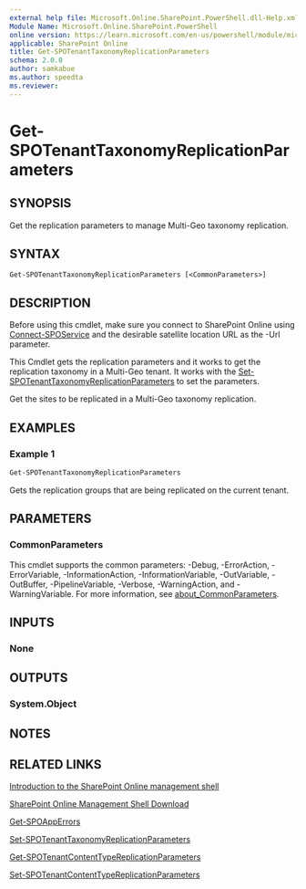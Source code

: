 ```yaml
---
external help file: Microsoft.Online.SharePoint.PowerShell.dll-Help.xml
Module Name: Microsoft.Online.SharePoint.PowerShell
online version: https://learn.microsoft.com/en-us/powershell/module/microsoft.online.sharepoint.powershell/get-spotenanttaxonomyreplicationparameters
applicable: SharePoint Online
title: Get-SPOTenantTaxonomyReplicationParameters
schema: 2.0.0
author: samkabue
ms.author: speedta
ms.reviewer:
---
```


# Get-SPOTenantTaxonomyReplicationParameters

## SYNOPSIS

Get the replication parameters to manage Multi-Geo taxonomy replication.

## SYNTAX

```
Get-SPOTenantTaxonomyReplicationParameters [<CommonParameters>]
```

## DESCRIPTION

Before using this cmdlet, make sure you connect to SharePoint Online using [Connect-SPOService](Connect-SPOService.md) and the desirable satellite location URL as the -Url parameter.

This Cmdlet gets the replication parameters and it works to get the replication taxonomy in a Multi-Geo tenant.
It works with the [Set-SPOTenantTaxonomyReplicationParameters](Set-SPOTenantTaxonomyReplicationParameters.md) to set the parameters.

Get the sites to be replicated in a Multi-Geo taxonomy replication.

## EXAMPLES

### Example 1

```powershell
Get-SPOTenantTaxonomyReplicationParameters
```

Gets the replication groups that are being replicated on the current tenant.

## PARAMETERS

### CommonParameters

This cmdlet supports the common parameters: -Debug, -ErrorAction, -ErrorVariable, -InformationAction, -InformationVariable, -OutVariable, -OutBuffer, -PipelineVariable, -Verbose, -WarningAction, and -WarningVariable. For more information, see [about_CommonParameters](https://go.microsoft.com/fwlink/?LinkID=113216).

## INPUTS

### None

## OUTPUTS

### System.Object

## NOTES

## RELATED LINKS

[Introduction to the SharePoint Online management shell](https://support.office.com/en-us/article/introduction-to-the-sharepoint-online-management-shell-c16941c3-19b4-4710-8056-34c034493429)

[SharePoint Online Management Shell Download](https://www.microsoft.com/en-US/download/details.aspx?id=35588)

[Get-SPOAppErrors](Get-SPOAppErrors.md)

[Set-SPOTenantTaxonomyReplicationParameters](Set-SPOTenantTaxonomyReplicationParameters.md)

[Get-SPOTenantContentTypeReplicationParameters](Get-SPOTenantContentTypeReplicationParameters.md)

[Set-SPOTenantContentTypeReplicationParameters](Set-SPOTenantContentTypeReplicationParameters.md)
